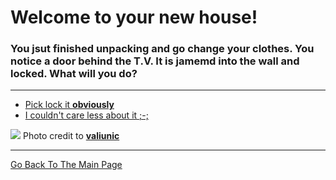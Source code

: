 # Welcome to your new house!
### You jsut finished unpacking and go change your clothes. You notice a door behind the T.V. It is jamemd into the wall and locked. What will you do?

---

* [Pick lock it **obviously**](../left/clown.md)
* [I couldn't care less about it ;-;](../right/strman.md)

![](paths.png)
Photo credit to [**valiunic**](https://pixabay.com/p-1345721/?no_redirect)

---

[Go Back To The Main Page](../README.md)





